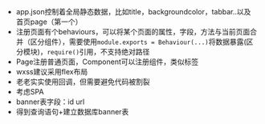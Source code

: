 - app.json控制着全局静态数据，比如title，backgroundcolor，tabbar..以及首页page（第一个）
- 注册页面有个behaviours，可以将某个页面的属性，字段，方法与当前页面合并（区分组件），需要使用`module.exports = Behaviour(...)`将数据暴露(区分模块)，`require()`引用，不支持绝对路径
- Page注册普通页面，Component可以注册组件，类似标签
- wxss建议采用flex布局
- 老老实实使用回调，但需要避免代码被割裂
- 考虑SPA
- banner表字段：id url
- 得到查询语句+建立数据库banner表

